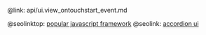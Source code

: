 @link: api/ui.view_ontouchstart_event.md

@seolinktop: [popular javascript framework](https://webix.com)
@seolink: [accordion ui](https://webix.com/widget/accordion/)